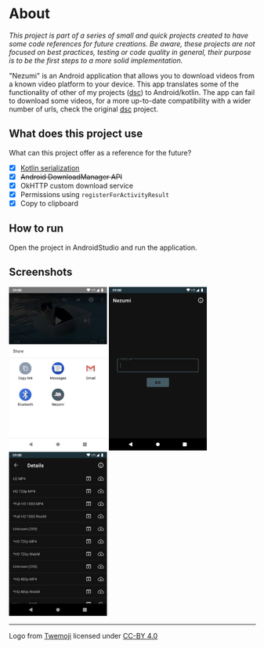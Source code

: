 # About

*This project is part of a series of small and quick projects created to have some code references for future creations. Be aware, these projects are not focused on best practices, testing or code quality in general, their purpose is to be the first steps to a more solid implementation.*

"Nezumi" is an Android application that allows you to download videos from a known video platform to your device. This app translates some of the functionality of other of my projects ([dsc](https://github.com/spun/dsc)) to Android/kotlin. The app can fail to download some videos, for a more up-to-date compatibility with a wider number of urls, check the original [dsc](https://github.com/spun/dsc) project.

## What does this project use

What can this project offer as a reference for the future?

- [x] [Kotlin serialization](https://github.com/Kotlin/kotlinx.serialization)
- [x] ~~Android DownloadManager API~~
- [x] OkHTTP custom download service
- [x] Permissions using `registerForActivityResult`
- [x] Copy to clipboard

## How to run

Open the project in AndroidStudio and run the application.

## Screenshots

<img src="screenshots/1_share.png" width="200" style="max-width:100%;">
<img src="screenshots/2_input.png" width="200" style="max-width:100%;">
<img src="screenshots/3_list.png" width="200" style="max-width:100%;">

---

Logo from [Twemoji](https://twemoji.twitter.com/ "Twemoji") licensed under [CC-BY 4.0](https://creativecommons.org/licenses/by/4.0/ "CC-BY 4.0")
